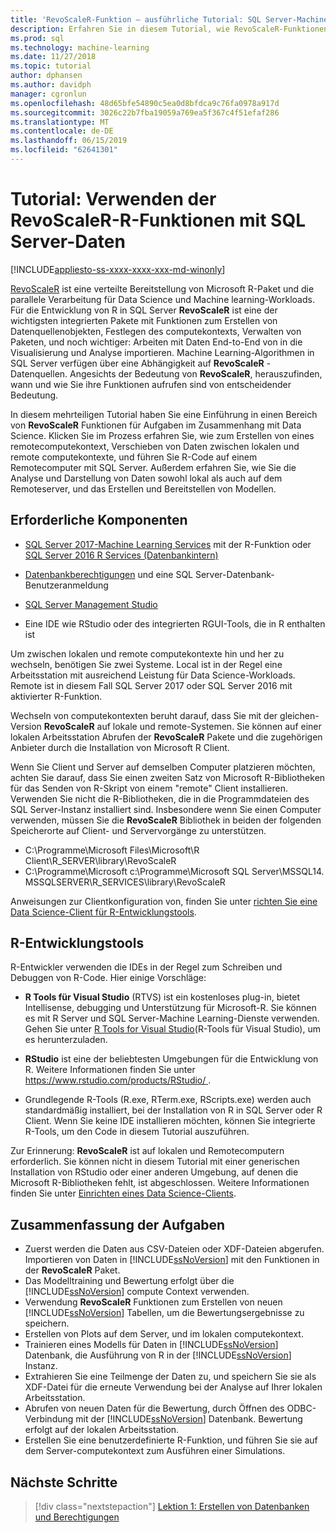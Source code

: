```yaml
---
title: 'RevoScaleR-Funktion – ausführliche Tutorial: SQL Server-Machine Learning'
description: Erfahren Sie in diesem Tutorial, wie RevoScaleR-Funktionen, die mithilfe der SQL Server Machine Learning-R-Integration aufgerufen.
ms.prod: sql
ms.technology: machine-learning
ms.date: 11/27/2018
ms.topic: tutorial
author: dphansen
ms.author: davidph
manager: cgronlun
ms.openlocfilehash: 48d65bfe54890c5ea0d8bfdca9c76fa0978a917d
ms.sourcegitcommit: 3026c22b7fba19059a769ea5f367c4f51efaf286
ms.translationtype: MT
ms.contentlocale: de-DE
ms.lasthandoff: 06/15/2019
ms.locfileid: "62641301"
---
```

# <a name="tutorial-use-revoscaler-r-functions-with-sql-server-data"></a>Tutorial: Verwenden der RevoScaleR-R-Funktionen mit SQL Server-Daten
[!INCLUDE[appliesto-ss-xxxx-xxxx-xxx-md-winonly](../../includes/appliesto-ss-xxxx-xxxx-xxx-md-winonly.md)]

[RevoScaleR](https://docs.microsoft.com/machine-learning-server/r-reference/revoscaler/revoscaler) ist eine verteilte Bereitstellung von Microsoft R-Paket und die parallele Verarbeitung für Data Science und Machine learning-Workloads. Für die Entwicklung von R in SQL Server **RevoScaleR** ist eine der wichtigsten integrierten Pakete mit Funktionen zum Erstellen von Datenquellenobjekten, Festlegen des computekontexts, Verwalten von Paketen, und noch wichtiger: Arbeiten mit Daten End-to-End von in die Visualisierung und Analyse importieren. Machine Learning-Algorithmen in SQL Server verfügen über eine Abhängigkeit auf **RevoScaleR** -Datenquellen. Angesichts der Bedeutung von **RevoScaleR**, herauszufinden, wann und wie Sie ihre Funktionen aufrufen sind von entscheidender Bedeutung. 

In diesem mehrteiligen Tutorial haben Sie eine Einführung in einen Bereich von **RevoScaleR** Funktionen für Aufgaben im Zusammenhang mit Data Science. Klicken Sie im Prozess erfahren Sie, wie zum Erstellen von eines remotecomputekontext, Verschieben von Daten zwischen lokalen und remote computekontexte, und führen Sie R-Code auf einem Remotecomputer mit SQL Server. Außerdem erfahren Sie, wie Sie die Analyse und Darstellung von Daten sowohl lokal als auch auf dem Remoteserver, und das Erstellen und Bereitstellen von Modellen.

## <a name="prerequisites"></a>Erforderliche Komponenten

+ [SQL Server 2017-Machine Learning Services](../install/sql-machine-learning-services-windows-install.md) mit der R-Funktion oder [SQL Server 2016 R Services (Datenbankintern)](../install/sql-r-services-windows-install.md)
  
+ [Datenbankberechtigungen](../security/user-permission.md) und eine SQL Server-Datenbank-Benutzeranmeldung

+ [SQL Server Management Studio](https://docs.microsoft.com/sql/ssms/download-sql-server-management-studio-ssms)

+ Eine IDE wie RStudio oder des integrierten RGUI-Tools, die in R enthalten ist

Um zwischen lokalen und remote computekontexte hin und her zu wechseln, benötigen Sie zwei Systeme. Local ist in der Regel eine Arbeitsstation mit ausreichend Leistung für Data Science-Workloads. Remote ist in diesem Fall SQL Server 2017 oder SQL Server 2016 mit aktivierter R-Funktion. 

Wechseln von computekontexten beruht darauf, dass Sie mit der gleichen-Version **RevoScaleR** auf lokale und remote-Systemen. Sie können auf einer lokalen Arbeitsstation Abrufen der **RevoScaleR** Pakete und die zugehörigen Anbieter durch die Installation von Microsoft R Client.

Wenn Sie Client und Server auf demselben Computer platzieren möchten, achten Sie darauf, dass Sie einen zweiten Satz von Microsoft R-Bibliotheken für das Senden von R-Skript von einem "remote" Client installieren. Verwenden Sie nicht die R-Bibliotheken, die in die Programmdateien des SQL Server-Instanz installiert sind. Insbesondere wenn Sie einen Computer verwenden, müssen Sie die **RevoScaleR** Bibliothek in beiden der folgenden Speicherorte auf Client- und Servervorgänge zu unterstützen.

+ C:\Programme\Microsoft Files\Microsoft\R Client\R_SERVER\library\RevoScaleR 
+ C:\Programme\Microsoft c:\Programme\Microsoft SQL Server\MSSQL14. MSSQLSERVER\R_SERVICES\library\RevoScaleR

Anweisungen zur Clientkonfiguration von, finden Sie unter [richten Sie eine Data Science-Client für R-Entwicklungstools](../r/set-up-a-data-science-client.md).


## <a name="r-development-tools"></a>R-Entwicklungstools

R-Entwickler verwenden die IDEs in der Regel zum Schreiben und Debuggen von R-Code. Hier einige Vorschläge:

- **R Tools für Visual Studio** (RTVS) ist ein kostenloses plug-in, bietet Intellisense, debugging und Unterstützung für Microsoft-R. Sie können es mit R Server und SQL Server-Machine Learning-Dienste verwenden. Gehen Sie unter [R Tools for Visual Studio](https://www.visualstudio.com/vs/rtvs/)(R-Tools für Visual Studio), um es herunterzuladen.

- **RStudio** ist eine der beliebtesten Umgebungen für die Entwicklung von R. Weitere Informationen finden Sie unter [ https://www.rstudio.com/products/RStudio/ ](https://www.rstudio.com/products/RStudio/).

- Grundlegende R-Tools (R.exe, RTerm.exe, RScripts.exe) werden auch standardmäßig installiert, bei der Installation von R in SQL Server oder R Client. Wenn Sie keine IDE installieren möchten, können Sie integrierte R-Tools, um den Code in diesem Tutorial auszuführen.

Zur Erinnerung: **RevoScaleR** ist auf lokalen und Remotecomputern erforderlich. Sie können nicht in diesem Tutorial mit einer generischen Installation von RStudio oder einer anderen Umgebung, auf denen die Microsoft R-Bibliotheken fehlt, ist abgeschlossen. Weitere Informationen finden Sie unter [Einrichten eines Data Science-Clients](../r/set-up-a-data-science-client.md).

## <a name="summary-of-tasks"></a>Zusammenfassung der Aufgaben

+ Zuerst werden die Daten aus CSV-Dateien oder XDF-Dateien abgerufen. Importieren von Daten in [!INCLUDE[ssNoVersion](../../includes/ssnoversion-md.md)] mit den Funktionen in der **RevoScaleR** Paket.
+ Das Modelltraining und Bewertung erfolgt über die [!INCLUDE[ssNoVersion](../../includes/ssnoversion-md.md)] compute Context verwenden. 
+ Verwendung **RevoScaleR** Funktionen zum Erstellen von neuen [!INCLUDE[ssNoVersion](../../includes/ssnoversion-md.md)] Tabellen, um die Bewertungsergebnisse zu speichern.
+ Erstellen von Plots auf dem Server, und im lokalen computekontext.
+ Trainieren eines Modells für Daten in [!INCLUDE[ssNoVersion](../../includes/ssnoversion-md.md)] Datenbank, die Ausführung von R in der [!INCLUDE[ssNoVersion](../../includes/ssnoversion-md.md)] Instanz.
+ Extrahieren Sie eine Teilmenge der Daten zu, und speichern Sie sie als XDF-Datei für die erneute Verwendung bei der Analyse auf Ihrer lokalen Arbeitsstation.
+ Abrufen von neuen Daten für die Bewertung, durch Öffnen des ODBC-Verbindung mit der [!INCLUDE[ssNoVersion](../../includes/ssnoversion-md.md)] Datenbank. Bewertung erfolgt auf der lokalen Arbeitsstation.
+ Erstellen Sie eine benutzerdefinierte R-Funktion, und führen Sie sie auf dem Server-computekontext zum Ausführen einer Simulations.

## <a name="next-steps"></a>Nächste Schritte

> [!div class="nextstepaction"]
> [Lektion 1: Erstellen von Datenbanken und Berechtigungen](deepdive-work-with-sql-server-data-using-r.md)